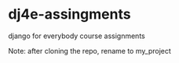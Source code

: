 # dj4e-assingments
django for everybody course assignments

Note: after cloning the repo, rename to my_project 
